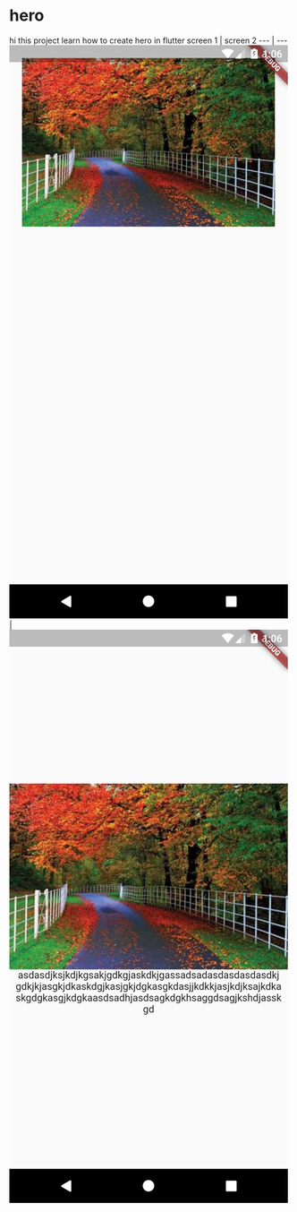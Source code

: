 # hero

hi this project learn how to create hero in flutter
screen 1 | screen 2
--- | ---
![Alt text](./assets/images/image2.png?raw=true "Optional Title") | ![Alt text](./assets/images/image3.png?raw=true "Optional Title")
